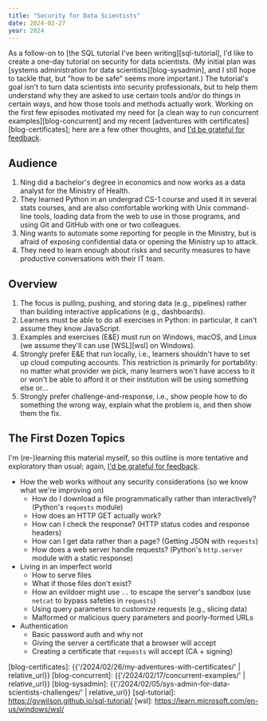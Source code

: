 ```yaml
---
title: "Security for Data Scientists"
date: 2024-02-27
year: 2024
---
```


As a follow-on to [the SQL tutorial I've been writing][sql-tutorial],
I'd like to create a one-day tutorial on security for data scientists.
(My initial plan was [systems administration for data scientists][blog-sysadmin],
and I still hope to tackle that,
but "how to be safe" seems more important.)
The tutorial's goal isn't to turn data scientists into security professionals,
but to help them understand why they are asked to use certain tools
and/or do things in certain ways,
and how those tools and methods actually work.
Working on the first few episodes
motivated my need for [a clean way to run concurrent examples][blog-concurrent]
and my recent [adventures with certificates][blog-certificates];
here are a few other thoughts,
and [I'd be grateful for feedback](mailto:{{site.author.email}}).

## Audience

1.  Ning did a bachelor's degree in economics
    and now works as a data analyst for the Ministry of Health.
2.  They learned Python in an undergrad CS-1 course
    and used it in several stats courses,
    and are also comfortable working with Unix command-line tools,
    loading data from the web to use in those programs,
    and using Git and GitHub with one or two colleagues.
3.  Ning wants to automate some reporting for people in the Ministry,
    but is afraid of exposing confidential data or opening the Ministry up to attack.
4.  They need to learn enough about risks and security measures
    to have productive conversations with their IT team.

## Overview

1.  The focus is pulling, pushing, and storing data (e.g., pipelines)
    rather than building interactive applications (e.g., dashboards).
2.  Learners must be able to do all exercises in Python:
    in particular,
    it can't assume they know JavaScript.
3.  Examples and exercises (E&E) must run on Windows, macOS, and Linux
    (we assume they'll can use [WSL][wsl] on Windows).
4.  Strongly prefer E&E that run locally,
    i.e.,
    learners shouldn't have to set up cloud computing accounts.
    This restriction is primarily for portability:
    no matter what provider we pick,
    many learners won't have access to it or won't be able to afford it
    or their institution will be using something else or…
5.  Strongly prefer challenge-and-response,
    i.e.,
    show people how to do something the wrong way,
    explain what the problem is,
    and then show them the fix.

## The First Dozen Topics

I'm (re-)learning this material myself,
so this outline is more tentative and exploratory than usual;
again,
[I'd be grateful for feedback](mailto:{{site.author.email}}).

-   How the web works without any security considerations
    (so we know what we're improving on)
    -   How do I download a file programmatically rather than interactively?
        (Python's `requests` module)
    -   How does an HTTP GET actually work?
    -   How can I check the response?
        (HTTP status codes and response headers)
    -   How can I get data rather than a page?
        (Getting JSON with `requests`)
    -   How does a web server handle requests?
        (Python's `http.server` module with a static response)
-   Living in an imperfect world
    -   How to serve files
    -   What if those files don't exist?
    -   How an evildoer might use `..` to escape the server's sandbox
        (use `netcat` to bypass safeties in `requests`)
    -   Using query parameters to customize requests (e.g., slicing data)
    -   Malformed or malicious query parameters and poorly-formed URLs
-   Authentication
    -   Basic password auth and why not
    -   Giving the server a certificate that a browser will accept
    -   Creating a certificate that `requests` will accept (CA + signing)

[blog-certificates]: {{'/2024/02/26/my-adventures-with-certificates/' | relative_url}}
[blog-concurrent]: {{'/2024/02/17/concurrent-examples/' | relative_url}}
[blog-sysadmin]: {{'/2024/02/05/sys-admin-for-data-scientists-challenges/' | relative_url}}
[sql-tutorial]: https://gvwilson.github.io/sql-tutorial/
[wsl]: https://learn.microsoft.com/en-us/windows/wsl/
